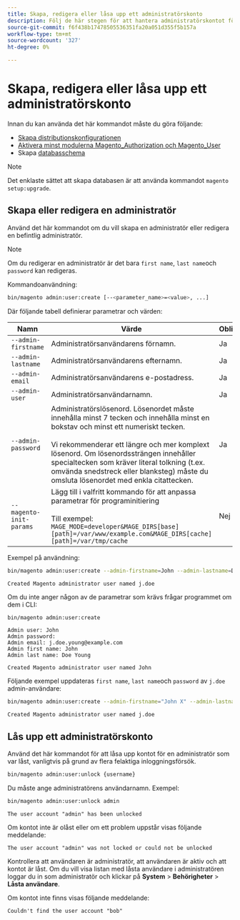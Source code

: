 ```yaml
---
title: Skapa, redigera eller låsa upp ett administratörskonto
description: Följ de här stegen för att hantera administratörskontot för ditt Adobe Commerce- eller Magento Open Source Admin-program.
source-git-commit: f6f438b17478505536351fa20a051d355f5b157a
workflow-type: tm+mt
source-wordcount: '327'
ht-degree: 0%

---
```



# Skapa, redigera eller låsa upp ett administratörskonto

Innan du kan använda det här kommandot måste du göra följande:

- [Skapa distributionskonfigurationen](deployment.md)
- [Aktivera minst modulerna Magento_Authorization och Magento_User](manage-modules.md)
- Skapa [databasschema](https://glossary.magento.com/database-schema)

>[!NOTE]
>
>Det enklaste sättet att skapa databasen är att använda kommandot `magento setup:upgrade`.

## Skapa eller redigera en administratör

Använd det här kommandot om du vill skapa en administratör eller redigera en befintlig administratör.

>[!NOTE]
>
>Om du redigerar en administratör är det bara `first name`, `last name`och `password` kan redigeras.

Kommandoanvändning:

```bash
bin/magento admin:user:create [--<parameter_name>=<value>, ...]
```

Där följande tabell definierar parametrar och värden:

| Namn | Värde | Obligatoriskt? |
|--- |--- |--- |
| `--admin-firstname` | Administratörsanvändarens förnamn. | Ja |
| `--admin-lastname` | Administratörsanvändarens efternamn. | Ja |
| `--admin-email` | Administratörsanvändarens e-postadress. | Ja |
| `--admin-user` | Administratörsanvändarnamn. | Ja |
| `--admin-password` | Administratörslösenord. Lösenordet måste innehålla minst 7 tecken och innehålla minst en bokstav och minst ett numeriskt tecken. <br><br>Vi rekommenderar ett längre och mer komplext lösenord. Om lösenordssträngen innehåller specialtecken som kräver literal tolkning (t.ex. omvända snedstreck eller blanksteg) måste du omsluta lösenordet med enkla citattecken. | Ja |
| `--magento-init-params` | Lägg till i valfritt kommando för att anpassa parametrar för programinitiering<br/><br/>Till exempel: `MAGE_MODE=developer&MAGE_DIRS[base][path]=/var/www/example.com&MAGE_DIRS[cache][path]=/var/tmp/cache` | Nej |

Exempel på användning:

```bash
bin/magento admin:user:create --admin-firstname=John --admin-lastname=Doe --admin-email=j.doe@example.com --admin-user=j.doe --admin-password=A0b9%t3g
```

```terminal
Created Magento administrator user named j.doe
```

Om du inte anger någon av de parametrar som krävs frågar programmet om dem i CLI:

```bash
bin/magento admin:user:create
```

```terminal
Admin user: John
Admin password:
Admin email: j.doe.young@example.com
Admin first name: John
Admin last name: Doe Young
```

```terminal
Created Magento administrator user named John
```

Följande exempel uppdateras `first name`, `last name`och `password` av `j.doe` admin-användare:

```bash
bin/magento admin:user:create --admin-firstname="John X" --admin-lastname="Doe X" --admin-email=j.doe@example.com --admin-user=j.doe --admin-password=A1234567
```

```terminal
Created Magento administrator user named j.doe
```

## Lås upp ett administratörskonto

Använd det här kommandot för att låsa upp kontot för en administratör som var låst, vanligtvis på grund av flera felaktiga inloggningsförsök.

```bash
bin/magento admin:user:unlock {username}
```

Du måste ange administratörens användarnamn. Exempel:

```bash
bin/magento admin:user:unlock admin
```

```terminal
The user account "admin" has been unlocked
```

Om kontot inte är olåst eller om ett problem uppstår visas följande meddelande:

```terminal
The user account "admin" was not locked or could not be unlocked
```

Kontrollera att användaren är administratör, att användaren är aktiv och att kontot är låst. Om du vill visa listan med låsta användare i administratören loggar du in som administratör och klickar på **System** > **Behörigheter** > **Låsta användare**.

Om kontot inte finns visas följande meddelande:

```terminal
Couldn't find the user account "bob"
```
